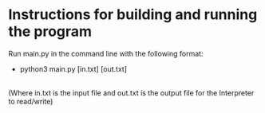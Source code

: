 # Instructions for building and running the program
Run main.py in the command line with the following format: <br>
- python3 main.py [in.txt] [out.txt]
<br>
(Where in.txt is the input file and out.txt is the output file for the Interpreter to read/write)
